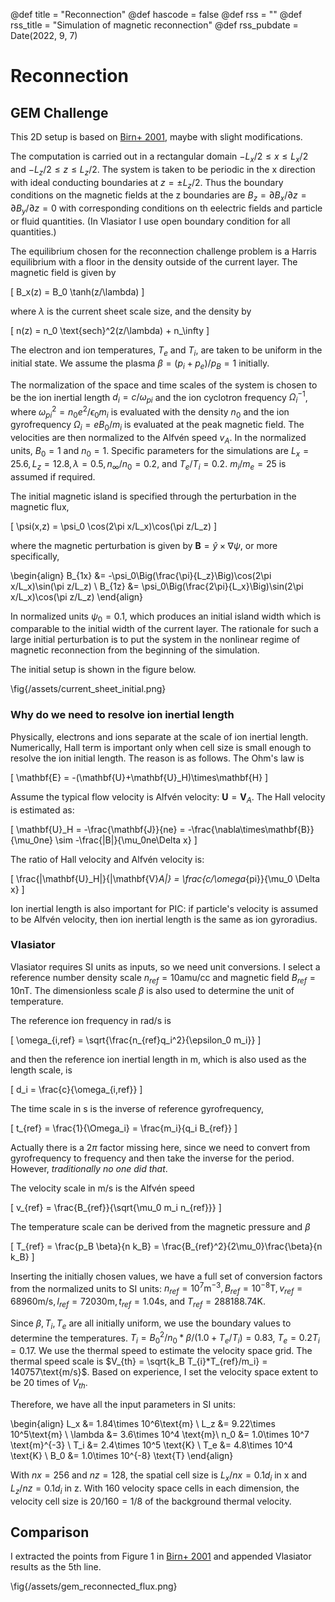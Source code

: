 @def title = "Reconnection"
@def hascode = false
@def rss = ""
@def rss_title = "Simulation of magnetic reconnection"
@def rss_pubdate = Date(2022, 9, 7)

# Reconnection

## GEM Challenge

This 2D setup is based on [Birn+ 2001][GEM2001], maybe with slight modifications.

The computation is carried out in a rectangular domain $-L_x/2 \le x\le L_x/2$ and $-L_z/2\le z \le L_z/2$. The system is taken to be periodic in the x direction with ideal conducting boundaries at $z=\pm L_z/2$. Thus the boundary conditions on the magnetic fields at the z boundaries are $B_z=\partial B_x/\partial z = \partial B_y/\partial z = 0$ with corresponding conditions on th eelectric fields and particle or fluid quantities. (In Vlasiator I use open boundary condition for all quantities.)

The equilibrium chosen for the reconnection challenge problem is a Harris equilibrium with a floor in the density outside of the current layer. The magnetic field is given by

\[
B_x(z) = B_0 \tanh(z/\lambda)
\]

where $\lambda$ is the current sheet scale size, and the density by

\[
n(z) = n_0 \text{sech}^2(z/\lambda) + n_\infty
\]

The electron and ion temperatures, $T_e$ and $T_i$, are taken to be uniform in the initial state. We assume the plasma $\beta = (p_i+p_e)/p_B=1$ initially.

The normalization of the space and time scales of the system is chosen to be the ion inertial length $d_i=c/\omega_{pi}$ and the ion cyclotron frequency $\Omega_i^{-1}$, where $\omega_{pi}^2 = n_0e^2/\epsilon_0 m_i$ is evaluated with the density $n_0$ and the ion gyrofrequency $\Omega_i = eB_0/m_i$ is evaluated at the peak magnetic field. The velocities are then normalized to the Alfvén speed $v_A$. In the normalized units, $B_0 = 1$ and $n_0 = 1$. Specific parameters for the simulations are $L_x = 25.6, L_z = 12.8, \lambda=0.5, n_\infty/n_0 = 0.2$, and $T_e/T_i = 0.2$. $m_i/m_e = 25$ is assumed if required.

The initial magnetic island is specified through the perturbation in the magnetic flux,

\[
\psi(x,z) = \psi_0 \cos(2\pi x/L_x)\cos(\pi z/L_z)
\]

where the magnetic perturbation is given by $\mathbf{B} = \hat{y}\times\nabla\psi$, or more specifically,

\begin{align}
B_{1x} &= -\psi_0\Big(\frac{\pi}{L_z}\Big)\cos(2\pi x/L_x)\sin(\pi z/L_z) \\
B_{1z} &= \psi_0\Big(\frac{2\pi}{L_x}\Big)\sin(2\pi x/L_x)\cos(\pi z/L_z)
\end{align}

In normalized units $\psi_0 = 0.1$, which produces an initial island width which is comparable to the initial width of the current layer. The rationale for such a large initial perturbation is to put the system in the nonlinear regime of magnetic reconnection from the beginning of the simulation.

The initial setup is shown in the figure below.

\fig{/assets/current_sheet_initial.png}

### Why do we need to resolve ion inertial length

Physically, electrons and ions separate at the scale of ion inertial length. Numerically, Hall term is important only when cell size is small enough to resolve the ion initial length. The reason is as follows. The Ohm's law is

\[
\mathbf{E} = -(\mathbf{U}+\mathbf{U}_H)\times\mathbf{H}
\]

Assume the typical flow velocity is Alfvén velocity: $\mathbf{U} = \mathbf{V}_A$. The Hall velocity is estimated as:

\[
\mathbf{U}_H = -\frac{\mathbf{J}}{ne} = -\frac{\nabla\times\mathbf{B}}{\mu_0ne} \sim -\frac{|B|}{\mu_0ne\Delta x}
\]

The ratio of Hall velocity and Alfvén velocity is:

\[
\frac{|\mathbf{U}_H|}{|\mathbf{V}_A|} = \frac{c/\omega_{pi}}{\mu_0 \Delta x}
\]

Ion inertial length is also important for PIC: if particle's velocity is assumed to be Alfvén velocity, then ion inertial length is the same as ion gyroradius.

### Vlasiator

Vlasiator requires SI units as inputs, so we need unit conversions. I select a reference number density scale $n_{ref} = 10\text{amu/cc}$ and magnetic field $B_{ref} = 10\text{nT}$. The dimensionless scale $\beta$ is also used to determine the unit of temperature.

The reference ion frequency in rad/s is

\[
\omega_{i,ref} = \sqrt{\frac{n_{ref}q_i^2}{\epsilon_0 m_i}}
\]

and then the reference ion inertial length in m, which is also used as the length scale, is

\[
d_i = \frac{c}{\omega_{i,ref}}
\]

The time scale in s is the inverse of reference gyrofrequency,

\[
t_{ref} = \frac{1}{\Omega_i} = \frac{m_i}{q_i B_{ref}}
\]

Actually there is a $2\pi$ factor missing here, since we need to convert from gyrofrequency to frequency and then take the inverse for the period. However, _traditionally no one did that_.

The velocity scale in m/s is the Alfvén speed

\[
v_{ref} = \frac{B_{ref}}{\sqrt{\mu_0 m_i n_{ref}}}
\]

The temperature scale can be derived from the magnetic pressure and $\beta$

\[
T_{ref} = \frac{p_B \beta}{n k_B} = \frac{B_{ref}^2}{2\mu_0}\frac{\beta}{n k_B}
\]

Inserting the initially chosen values, we have a full set of conversion factors from the normalized units to SI units: $n_{ref} = 10^7\text{m}^{-3}, B_{ref} = 10^{-8}\text{T}, v_{ref} = 68960\text{m/s}, l_{ref} = 72030\text{m}, t_{ref} = 1.04\text{s}$, and $T_{ref} = 288188.74\text{K}$.

Since $\beta, T_i, T_e$ are all initially uniform, we use the boundary values to determine the temperatures. $T_i = B_0^2/n_0*β / (1.0 + T_e / T_i) = 0.83$, $T_e = 0.2T_i = 0.17$.
We use the thermal speed to estimate the velocity space grid. The thermal speed scale is $V_{th} = \sqrt{k_B T_{i}*T_{ref}/m_i} = 140757\text{m/s}$. Based on experience, I set the velocity space extent to be 20 times of $V_{th}$.

Therefore, we have all the input parameters in SI units:

\begin{align}
L_x &= 1.84\times 10^6\text{m} \\
L_z &= 9.22\times 10^5\text{m} \\
\lambda &= 3.6\times 10^4 \text{m}\\
n_0 &= 1.0\times 10^7 \text{m}^{-3} \\
T_i &= 2.4\times 10^5 \text{K} \\
T_e &= 4.8\times 10^4 \text{K} \\
B_0 &= 1.0\times 10^{-8} \text{T}
\end{align}

With $nx = 256$ and $nz = 128$, the spatial cell size is $L_x / nx=0.1 d_i$ in x and $L_z/nz =0.1 d_i$ in z. With 160 velocity space cells in each dimension, the velocity cell size is $20/160 = 1/8$ of the background thermal velocity.

## Comparison

I extracted the points from Figure 1 in [Birn+ 2001][GEM2001] and appended Vlasiator results as the 5th line.

\fig{/assets/gem_reconnected_flux.png}

[GEM2001]: https://doi.org/10.1029/1999JA900449